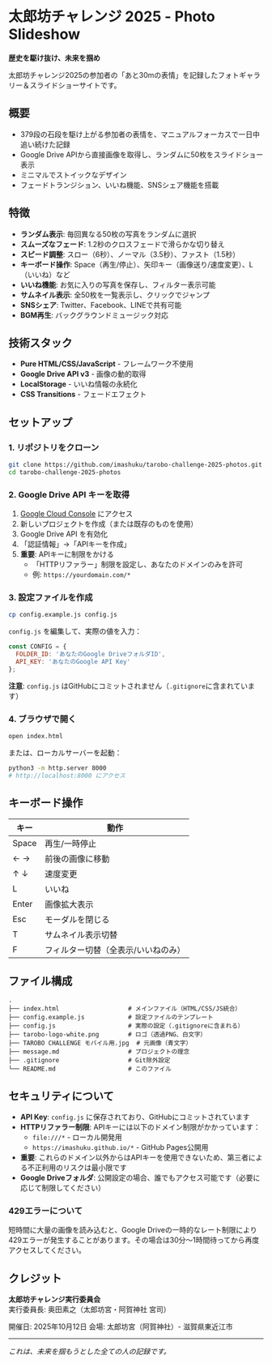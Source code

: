 # 太郎坊チャレンジ 2025 - Photo Slideshow

**歴史を駆け抜け、未来を掴め**

太郎坊チャレンジ2025の参加者の「あと30mの表情」を記録したフォトギャラリー＆スライドショーサイトです。

## 概要

- 379段の石段を駆け上がる参加者の表情を、マニュアルフォーカスで一日中追い続けた記録
- Google Drive APIから直接画像を取得し、ランダムに50枚をスライドショー表示
- ミニマルでストイックなデザイン
- フェードトランジション、いいね機能、SNSシェア機能を搭載

## 特徴

- **ランダム表示**: 毎回異なる50枚の写真をランダムに選択
- **スムーズなフェード**: 1.2秒のクロスフェードで滑らかな切り替え
- **スピード調整**: スロー（6秒）、ノーマル（3.5秒）、ファスト（1.5秒）
- **キーボード操作**: Space（再生/停止）、矢印キー（画像送り/速度変更）、L（いいね）など
- **いいね機能**: お気に入りの写真を保存し、フィルター表示可能
- **サムネイル表示**: 全50枚を一覧表示し、クリックでジャンプ
- **SNSシェア**: Twitter、Facebook、LINEで共有可能
- **BGM再生**: バックグラウンドミュージック対応

## 技術スタック

- **Pure HTML/CSS/JavaScript** - フレームワーク不使用
- **Google Drive API v3** - 画像の動的取得
- **LocalStorage** - いいね情報の永続化
- **CSS Transitions** - フェードエフェクト

## セットアップ

### 1. リポジトリをクローン
```bash
git clone https://github.com/imashuku/tarobo-challenge-2025-photos.git
cd tarobo-challenge-2025-photos
```

### 2. Google Drive API キーを取得
1. [Google Cloud Console](https://console.cloud.google.com/) にアクセス
2. 新しいプロジェクトを作成（または既存のものを使用）
3. Google Drive API を有効化
4. 「認証情報」→「APIキーを作成」
5. **重要**: APIキーに制限をかける
   - 「HTTPリファラー」制限を設定し、あなたのドメインのみを許可
   - 例: `https://yourdomain.com/*`

### 3. 設定ファイルを作成
```bash
cp config.example.js config.js
```

`config.js` を編集して、実際の値を入力：
```javascript
const CONFIG = {
  FOLDER_ID: 'あなたのGoogle DriveフォルダID',
  API_KEY: 'あなたのGoogle API Key'
};
```

**注意**: `config.js` はGitHubにコミットされません（`.gitignore`に含まれています）

### 4. ブラウザで開く
```bash
open index.html
```

または、ローカルサーバーを起動：
```bash
python3 -m http.server 8000
# http://localhost:8000 にアクセス
```

## キーボード操作

| キー | 動作 |
|------|------|
| Space | 再生/一時停止 |
| ← → | 前後の画像に移動 |
| ↑ ↓ | 速度変更 |
| L | いいね |
| Enter | 画像拡大表示 |
| Esc | モーダルを閉じる |
| T | サムネイル表示切替 |
| F | フィルター切替（全表示/いいねのみ） |

## ファイル構成

```
.
├── index.html                   # メインファイル（HTML/CSS/JS統合）
├── config.example.js            # 設定ファイルのテンプレート
├── config.js                    # 実際の設定（.gitignoreに含まれる）
├── tarobo-logo-white.png        # ロゴ（透過PNG、白文字）
├── TAROBO CHALLENGE モバイル用.jpg  # 元画像（青文字）
├── message.md                   # プロジェクトの理念
├── .gitignore                   # Git除外設定
└── README.md                    # このファイル
```

## セキュリティについて

- **API Key**: `config.js` に保存されており、GitHubにコミットされています
- **HTTPリファラー制限**: APIキーには以下のドメイン制限がかかっています：
  - `file:///*` - ローカル開発用
  - `https://imashuku.github.io/*` - GitHub Pages公開用
- **重要**: これらのドメイン以外からはAPIキーを使用できないため、第三者による不正利用のリスクは最小限です
- **Google Driveフォルダ**: 公開設定の場合、誰でもアクセス可能です（必要に応じて制限してください）

### 429エラーについて

短時間に大量の画像を読み込むと、Google Driveの一時的なレート制限により429エラーが発生することがあります。その場合は30分〜1時間待ってから再度アクセスしてください。

## クレジット

**太郎坊チャレンジ実行委員会**
実行委員長: 奥田素之（太郎坊宮・阿賀神社 宮司）

開催日: 2025年10月12日
会場: 太郎坊宮（阿賀神社）- 滋賀県東近江市

---

*これは、未来を掴もうとした全ての人の記録です。*
